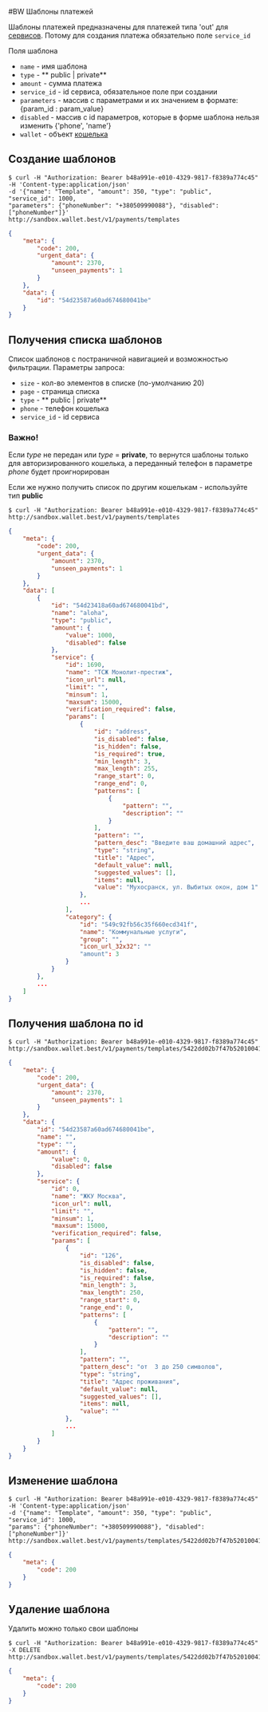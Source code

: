 #BW Шаблоны платежей

Шаблоны платежей предназначены для платежей типа 'out' для [сервисов](#services). Потому для создания платежа обязательно поле `service_id`

Поля шаблона

* `name` - имя шаблона
* `type` - ** public | private**
* `amount` - сумма платежа
* `service_id` - id сервиса, обязательное поле при создании
* `parameters` - массив с параметрами и их значением в формате: {param_id : param_value}
* `disabled` - массив с id параметров, которые в форме шаблона нельзя изменить {'phone', 'name'}
* `wallet` - объект [кошелька](#wallet)

## Создание шаблонов

```shell
$ curl -H "Authorization: Bearer b48a991e-e010-4329-9817-f8389a774c45" -H 'Content-type:application/json'
-d '{"name": "Template", "amount": 350, "type": "public", "service_id": 1000,
"parameters": {"phoneNumber": "+380509990088"}, "disabled": ["phoneNumber"]}'
http://sandbox.wallet.best/v1/payments/templates
```

```json
{
    "meta": {
        "code": 200,
        "urgent_data": {
            "amount": 2370,
            "unseen_payments": 1
        }
    },
    "data": {
        "id": "54d23587a60ad674680041be"
    }
}
```
## Получения списка шаблонов

Список шаблонов с постраничной навигацией и возможностью фильтрации. Параметры запроса:

* `size` - кол-во элементов в списке (по-умолчанию 20)
* `page` - страница списка
* `type` - ** public | private**
* `phone` - телефон кошелька
* `service_id` - id сервиса

### Важно!

Если *type* не передан или *type* = **private**, то вернутся шаблоны только для авторизированного кошелька,
а переданный телефон в параметре *phone* будет проигнорирован

Если же нужно получить список по другим кошелькам - используйте тип **public**

```shell
$ curl -H "Authorization: Bearer b48a991e-e010-4329-9817-f8389a774c45" http://sandbox.wallet.best/v1/payments/templates
```
```json
{
    "meta": {
        "code": 200,
        "urgent_data": {
            "amount": 2370,
            "unseen_payments": 1
        }
    },
    "data": [
        {
            "id": "54d23418a60ad674680041bd",
            "name": "aloha",
            "type": "public",
            "amount": {
                "value": 1000,
                "disabled": false
            },
            "service": {
                "id": 1690,
                "name": "ТСЖ Монолит-престиж",
                "icon_url": null,
                "limit": "",
                "minsum": 1,
                "maxsum": 15000,
                "verification_required": false,
                "params": [
                    {
                        "id": "address",
                        "is_disabled": false,
                        "is_hidden": false,
                        "is_required": true,
                        "min_length": 3,
                        "max_length": 255,
                        "range_start": 0,
                        "range_end": 0,
                        "patterns": [
                            {
                                "pattern": "",
                                "description": ""
                            }
                        ],
                        "pattern": "",
                        "pattern_desc": "Введите ваш домашний адрес",
                        "type": "string",
                        "title": "Адрес",
                        "default_value": null,
                        "suggested_values": [],
                        "items": null,
                        "value": "Мухосранск, ул. Выбитых окон, дом 1"
                    },
                    ...
                ],
                "category": {
                    "id": "549c92fb56c35f660ecd341f",
                    "name": "Коммунальные услуги",
                    "group": "",
                    "icon_url_32x32": ""
                    "amount": 3
                }
            }
        },
        ...
    ]
}
```

## Получения шаблона по id

```shell
$ curl -H "Authorization: Bearer b48a991e-e010-4329-9817-f8389a774c45"
http://sandbox.wallet.best/v1/payments/templates/5422dd02b7f47b52010041a9
```
```json
{
    "meta": {
        "code": 200,
        "urgent_data": {
            "amount": 2370,
            "unseen_payments": 1
        }
    },
    "data": {
        "id": "54d23587a60ad674680041be",
        "name": "",
        "type": "",
        "amount": {
            "value": 0,
            "disabled": false
        },
        "service": {
            "id": 0,
            "name": "ЖКУ Москва",
            "icon_url": null,
            "limit": "",
            "minsum": 1,
            "maxsum": 15000,
            "verification_required": false,
            "params": [
                {
                    "id": "126",
                    "is_disabled": false,
                    "is_hidden": false,
                    "is_required": false,
                    "min_length": 3,
                    "max_length": 250,
                    "range_start": 0,
                    "range_end": 0,
                    "patterns": [
                        {
                            "pattern": "",
                            "description": ""
                        }
                    ],
                    "pattern": "",
                    "pattern_desc": "от  3 до 250 символов",
                    "type": "string",
                    "title": "Адрес проживания",
                    "default_value": null,
                    "suggested_values": [],
                    "items": null,
                    "value": ""
                },
                ...
            ]
        }
    }
}
```

## Изменение шаблона

```shell
$ curl -H "Authorization: Bearer b48a991e-e010-4329-9817-f8389a774c45" -H 'Content-type:application/json'
-d '{"name": "Template", "amount": 350, "type": "public", "service_id": 1000,
"params": {"phoneNumber": "+380509990088"}, "disabled": ["phoneNumber"]}'
http://sandbox.wallet.best/v1/payments/templates/5422dd02b7f47b52010041a9
```

```json
{
    "meta": {
        "code": 200
    }
}
```

## Удаление шаблона

Удалить можно только свои шаблоны
```shell
$ curl -H "Authorization: Bearer b48a991e-e010-4329-9817-f8389a774c45" -X DELETE
http://sandbox.wallet.best/v1/payments/templates/5422dd02b7f47b52010041a9
```

```json
{
    "meta": {
        "code": 200
    }
}
```
